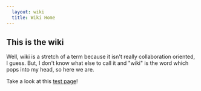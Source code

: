 ```yaml
---
  layout: wiki
  title: Wiki Home
---
```


## This is the wiki

Well, wiki is a stretch of a term because it isn't really collaboration oriented, I guess. But, I don't know what else to call it and "wiki" is the word which pops into my head, so here we are.

Take a look at this [test page](test)!
